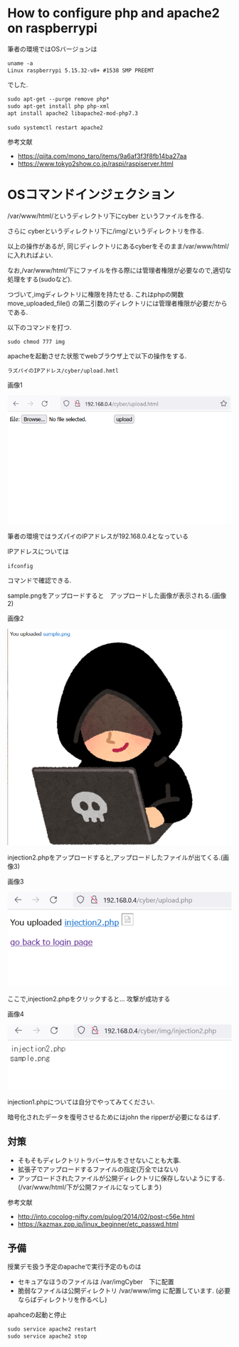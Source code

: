 


# How to configure php and apache2 on raspberrypi

筆者の環境ではOSバージョンは
```
uname -a 
Linux raspberrypi 5.15.32-v8+ #1538 SMP PREEMT 
```
でした.

```
sudo apt-get --purge remove php*
sudo apt-get install php php-xml
apt install apache2 libapache2-mod-php7.3

sudo systemctl restart apache2
```


参考文献
- https://qiita.com/mono_taro/items/9a6af3f3f8fb14ba27aa
- https://www.tokyo2show.co.jp/raspi/raspiserver.html





# OSコマンドインジェクション



/var/www/html/というディレクトリ下にcyber というファイルを作る.

さらに cyberというディレクトリ下に/img/というディレクトリを作る.

以上の操作があるが,
同じディレクトリにあるcyberをそのまま/var/www/html/に入れればよい.

なお,/var/www/html/下にファイルを作る際には管理者権限が必要なので,適切な処理をする(sudoなど).

つづいて,imgディレクトリに権限を持たせる.
これはphpの関数move_uploaded_file() の第二引数のディレクトリには管理者権限が必要だからである.

以下のコマンドを打つ.
```
sudo chmod 777 img
```
apacheを起動させた状態でwebブラウザ上で以下の操作をする.
```
ラズパイのIPアドレス/cyber/upload.hmtl
```
画像1
<p><img src="./os_command_injection/picture1.PNG" alt="ssh" /></p>

筆者の環境ではラズパイのIPアドレスが192.168.0.4となっている

IPアドレスについては
```
ifconfig　
```
コマンドで確認できる.

sample.pngをアップロードすると　アップロードした画像が表示される.(画像2)

画像2
<p><img src="./os_command_injection/picture2.PNG" alt="ssh" /></p>



injection2.phpをアップロードすると,アップロードしたファイルが出てくる.(画像3)


画像3
<p><img src="./os_command_injection/picture3.PNG" alt="ssh" /></p>


ここで,injection2.phpをクリックすると...
攻撃が成功する

画像4
<p><img src="./os_command_injection/picture4.PNG" alt="ssh" /></p>


injection1.phpについては自分でやってみてください.

暗号化されたデータを復号させるためにはjohn the ripperが必要になるはず.

## 対策
- そもそもディレクトリトラバーサルをさせないことも大事.
- 拡張子でアップロードするファイルの指定(万全ではない)
- アップロードされたファイルが公開ディレクトリに保存しないようにする.(/var/www/html/下が公開ファイルになってしまう)

参考文献
- http://into.cocolog-nifty.com/pulog/2014/02/post-c56e.html
- https://kazmax.zpp.jp/linux_beginner/etc_passwd.html




## 予備
授業デモ扱う予定のapacheで実行予定のものは
- セキュアなほうのファイルは
/var/imgCyber　下に配置
- 脆弱なファイルは公開ディレクトリ
/var/www/img
に配置しています.
(必要ならばディレクトリを作るべし)

apahceの起動と停止
```
sudo service apache2 restart
sudo service apache2 stop
```


